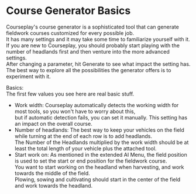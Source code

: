 # Course Generator Basics
  
Courseplay's course generator is a sophisticated tool that can generate fieldwork courses customized for every possible job.  
It has many settings and it may take some time to familiarize yourself with it.   
If you are new to Courseplay, you should probably start playing with the number of headlands first and then venture into the more advanced settings.  
After changing a parameter, hit Generate to see what impact the setting has.   
The best way to explore all the possibilities the generator offers is to experiment with it.  


  
Basics:  
The first few values you see here are real basic stuff.  
  
- Work width: Courseplay automatically detects the working width for most tools, so you won't have to worry about this,  
but if automatic detection fails, you can set it manually. This setting has an impact on the overall course.  
- Number of headlands: The best way to keep your vehicles on the field while turning at the end of each row is to add headlands.  
The Number of the Headlands multiplied by the work width should be at least the total length of your vehicle plus the attached tool.  
- Start work on: As mentioned in the extended AI Menu, the field position is used to set the start or end position for the fieldwork course.  
You want to start working on the headland when harvesting, and work towards the middle of the field.  
Plowing, sowing and cultivating should start in the center of the field and work towards the headland.  


